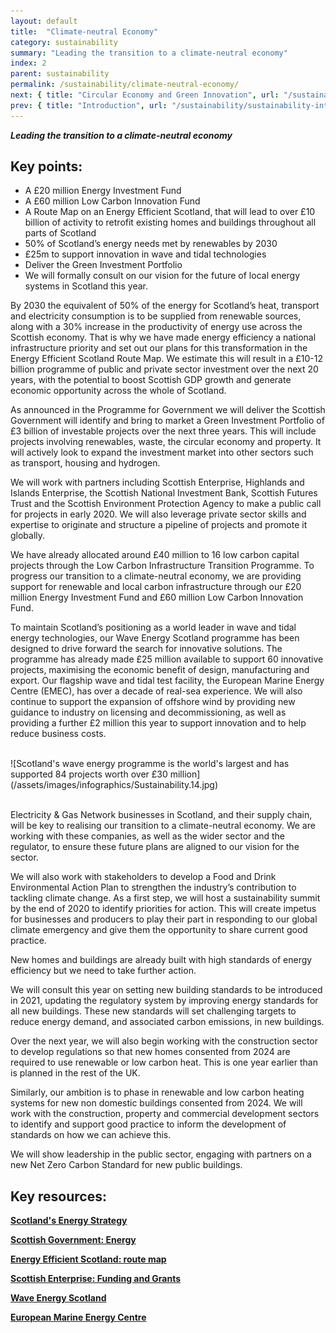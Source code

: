 ```yaml
---
layout: default
title:  "Climate-neutral Economy"
category: sustainability
summary: "Leading the transition to a climate-neutral economy"
index: 2
parent: sustainability
permalink: /sustainability/climate-neutral-economy/
next: { title: "Circular Economy and Green Innovation", url: "/sustainability/circular-economy/" }
prev: { title: "Introduction", url: "/sustainability/sustainability-introduction" }
---
```

***Leading the transition to a climate-neutral economy***

## Key points:

* A £20 million Energy Investment Fund
* A £60 million Low Carbon Innovation Fund
* A Route Map on an Energy Efficient Scotland, that will lead to over £10 billion of activity to retrofit existing homes and buildings throughout all parts of Scotland
* 50% of Scotland’s energy needs met by renewables by 2030
* £25m to support innovation in wave and tidal technologies
* Deliver the Green Investment Portfolio
* We will formally consult on our vision for the future of local energy systems in Scotland this year.

By 2030 the equivalent of 50% of the energy for Scotland’s heat, transport and electricity consumption is to be supplied from renewable sources, along with a 30% increase in the productivity of energy use across the Scottish economy. That is why we have made energy efficiency a national infrastructure priority and set out our plans for this transformation in the Energy Efficient Scotland Route Map.  We estimate this will result in a £10-12 billion programme of public and private sector investment over the next 20 years, with the potential to boost Scottish GDP growth and generate economic opportunity across the whole of Scotland.  

As announced in the Programme for Government we will deliver the Scottish Government will identify and bring to market a Green Investment Portfolio of £3 billion of investable projects over the next three years. This will include projects involving renewables, waste, the circular economy and property. It will actively look to expand the investment market into other sectors such as transport, housing and hydrogen.  

We will work with partners including Scottish Enterprise, Highlands and Islands Enterprise, the Scottish National Investment Bank, Scottish Futures Trust and the Scottish Environment Protection Agency to make a public call for projects in early 2020. We will also leverage private sector skills and expertise to originate and structure a pipeline of projects and promote it globally.  

We have already allocated around £40 million to 16 low carbon capital projects through the Low Carbon Infrastructure Transition Programme. To progress our transition to a climate-neutral economy, we are providing support for renewable and local carbon infrastructure through our £20 million Energy Investment Fund and £60 million Low Carbon Innovation Fund.  

To maintain Scotland’s positioning as a world leader in wave and tidal energy technologies, our Wave Energy Scotland programme has been designed to drive forward the search for innovative solutions. The programme has already made £25 million available to support 60 innovative projects, maximising the economic benefit of design, manufacturing and export. Our flagship wave and tidal test facility, the European Marine Energy Centre (EMEC), has over a decade of real-sea experience. We will also continue to support the expansion of offshore wind by providing new guidance to industry on licensing and decommissioning, as well as providing a further £2 million this year to support innovation and to help reduce business costs.  

<br>
![Scotland's wave energy programme is the world's largest and has supported 84 projects worth over £30 million](/assets/images/infographics/Sustainability.14.jpg)
<br><br>

Electricity & Gas Network businesses in Scotland, and their supply chain, will be key to realising our transition to a climate-neutral economy. We are working with these companies, as well as the wider sector and the regulator, to ensure these future plans are aligned to our vision for the sector.  

We will also work with stakeholders to develop a Food and Drink Environmental Action Plan to strengthen the industry’s contribution to tackling climate change. As a first step, we will host a sustainability summit by the end of 2020 to identify priorities for action. This will create impetus for businesses and producers to play their part in responding to our global climate emergency and give them the opportunity to share current good practice.  

New homes and buildings are already built with high standards of energy efficiency but we need to take further action.  

We will consult this year on setting new building standards to be introduced in 2021, updating the regulatory system by improving energy standards for all new buildings. These new standards will set challenging targets to reduce energy demand, and associated carbon emissions, in new buildings.  

Over the next year, we will also begin working with the construction sector to develop regulations so that new homes consented from 2024 are required to use renewable or low carbon heat. This is one year earlier than is planned in the rest of the UK.  

Similarly, our ambition is to phase in renewable and low carbon heating systems for new non domestic buildings consented from 2024. We will work with the construction, property and commercial development sectors to identify and support good practice to inform the development of standards on how we can achieve this.

We will show leadership in the public sector, engaging with partners on a new Net Zero Carbon Standard for new public buildings.  

## Key resources:

**[Scotland's Energy Strategy](https://www.gov.scot/energystrategy)**

**[Scottish Government: Energy](https://www.gov.scot/energy/)**

**[Energy Efficient Scotland: route map](https://www.gov.scot/publications/energy-efficient-scotland-route-map/)**

**[Scottish Enterprise: Funding and Grants](https://www.scottish-enterprise.com/support-for-businesses/funding-and-grants/accessing-finance-and-attracting-investment/energy-investment-fund)**

**[Wave Energy Scotland](http://www.waveenergyscotland.co.uk/)**

**[European Marine Energy Centre](http://www.emec.org.uk/)**
